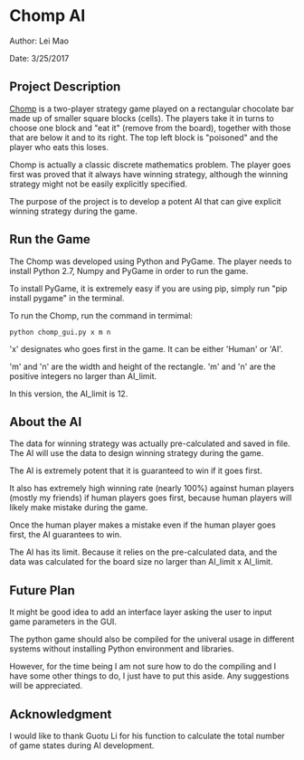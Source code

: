 # Chomp AI

Author: Lei Mao

Date: 3/25/2017

## Project Description

[Chomp](https://en.wikipedia.org/wiki/Chomp) is a two-player strategy game played on a rectangular chocolate bar made up of smaller square blocks (cells). 
The players take it in turns to choose one block and "eat it" (remove from the board), together with those that are below it and to its right. 
The top left block is "poisoned" and the player who eats this loses.

Chomp is actually a classic discrete mathematics problem. The player goes first was proved that it always have winning strategy, although the winning strategy might not be easily explicitly specified.

The purpose of the project is to develop a potent AI that can give explicit winning strategy during the game.


## Run the Game

The Chomp was developed using Python and PyGame. The player needs to install Python 2.7, Numpy and PyGame in order to run the game.

To install PyGame, it is extremely easy if you are using pip, simply run "pip install pygame" in the terminal.

To run the Chomp, run the command in termimal:
```shell 
python chomp_gui.py x m n
```

'x' designates who goes first in the game. It can be either 'Human' or 'AI'. 

'm' and 'n' are the width and height of the rectangle. 'm' and 'n' are the positive integers no larger than AI_limit.

In this version, the AI_limit is 12.

## About the AI

The data for winning strategy was actually pre-calculated and saved in file. The AI will use the data to design winning strategy during the game.

The AI is extremely potent that it is guaranteed to win if it goes first.

It also has extremely high winning rate (nearly 100%) against human players (mostly my friends) if human players goes first, because human players will likely make mistake during the game.

Once the human player makes a mistake even if the human player goes first, the AI guarantees to win.

The AI has its limit. Because it relies on the pre-calculated data, and the data was calculated for the board size no larger than AI_limit x AI_limit.

## Future Plan

It might be good idea to add an interface layer asking the user to input game parameters in the GUI. 

The python game should also be compiled for the univeral usage in different systems without installing Python environment and libraries. 

However, for the time being I am not sure how to do the compiling and I have some other things to do, I just have to put this aside. Any suggestions will be appreciated.

## Acknowledgment

I would like to thank Guotu Li for his function to calculate the total number of game states during AI development.